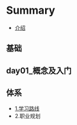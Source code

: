 # Summary

* [介绍](README.md)

## 基础

## day01\_概念及入门

## 体系

* [1.学习路线](ti-xi/1xue-xi-lu-xian.md)
* 2.职业规划

